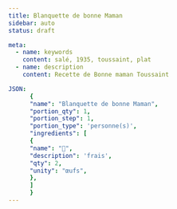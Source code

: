 ```yaml
---
title: Blanquette de bonne Maman
sidebar: auto
status: draft

meta:
  - name: keywords
    content: salé, 1935, toussaint, plat
  - name: description
    content: Recette de Bonne maman Toussaint

JSON:
      {
      "name": "Blanquette de bonne Maman",
      "portion_qty": 1,
      "portion_step": 1,
      "portion_type": 'personne(s)',
      "ingredients": [
      {
      "name": "🥚",
      "description": 'frais',
      "qty": 2,
      "unity": "œufs",
      },
      ]
      }
---
```

